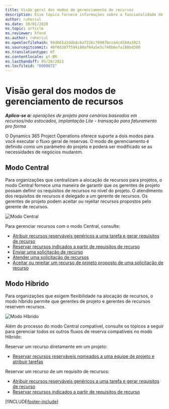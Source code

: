 ```yaml
---
title: Visão geral dos modos de gerenciamento de recursos
description: Esse tópico fornece informações sobre a funcionalidade de Gerenciamento de recursos no Dynamics 365 Project Operations.
author: ruhercul
ms.date: 10/01/2020
ms.topic: article
ms.reviewer: kfend
ms.author: ruhercul
ms.openlocfilehash: 94db65a2ddbdc6a7226c70907bcce4c45b4a3923
ms.sourcegitcommit: 40f68387f594180af64a5e5c748b6efa188bd300
ms.translationtype: HT
ms.contentlocale: pt-BR
ms.lasthandoff: 05/10/2021
ms.locfileid: "6000872"
---
```

# <a name="resource-management-modes-overview"></a>Visão geral dos modos de gerenciamento de recursos

_**Aplica-se a:** operações de projeto para cenários baseados em recursos/não estocados, implantação Lite - transação para faturamento pro forma_


O Dynamics 365 Project Operations oferece suporte a dois modos para você executar o fluxo geral de reservas. O modo de gerenciamento é definido como um parâmetro do projeto e poderá ser modificado se as necessidades de negócios mudarem.    

## <a name="central-mode"></a>Modo Central
Para organizações que centralizam a alocação de recursos para projetos, o modo Central fornece uma maneira de garantir que os gerentes de projeto possam definir os requisitos de recursos no nível do projeto. O atendimento dos requisitos de recursos é delegado a um gerente de recursos. Os gerentes de projeto podem aceitar ou rejeitar recursos propostos pelo gerente de recursos.

![Modo Central](./media/resource-management-central.png)

Para gerenciar recursos com o modo Central, consulte:

- [Atribuir recursos reserváveis genéricos a uma tarefa e gerar requisitos de recurso](/dynamics365/project-service/assign-generic-bookable-resource)
- [Reservar recursos indicados a partir de requisitos de recurso](/dynamics365/project-service/book-named-resource)
- [Enviar uma solicitação de recurso](/dynamics365/project-service/submit-resource-request)
- [Atender uma solicitação de recursos](/dynamics365/project-service/resource-management-fulfill-requests)
- [Aceitar ou rejeitar um recurso de projeto proposto de uma solicitação de recurso](/dynamics365/project-service/accept-reject-proposed-resource)

## <a name="hybrid-mode"></a>Modo Híbrido
Para organizações que exigem flexibilidade na alocação de recursos, o modo híbrido permite que gerentes de projeto e gerentes de recursos reservem recursos.

![Modo Híbrido](./media/resource-management-hybrid.png)

Além do processo do modo Central compatível, consulte os tópicos a seguir para gerenciar todos os outros fluxos de reserva compatíveis no modo Híbrido:

Reservar um recurso diretamente em um projeto:
- [Reservar recursos reserváveis nomeados a uma equipe de projeto e atribuir tarefas](/dynamics365/project-service/assign-named-bookable-resource)

Reservar um recurso de um requisito de recursos:
- [Atribuir recursos reserváveis genéricos a uma tarefa e gerar requisitos de recurso](/dynamics365/project-service/assign-generic-bookable-resource)
- [Reservar recursos indicados a partir de requisitos de recurso](/dynamics365/project-service/book-named-resource)


[!INCLUDE[footer-include](../includes/footer-banner.md)]